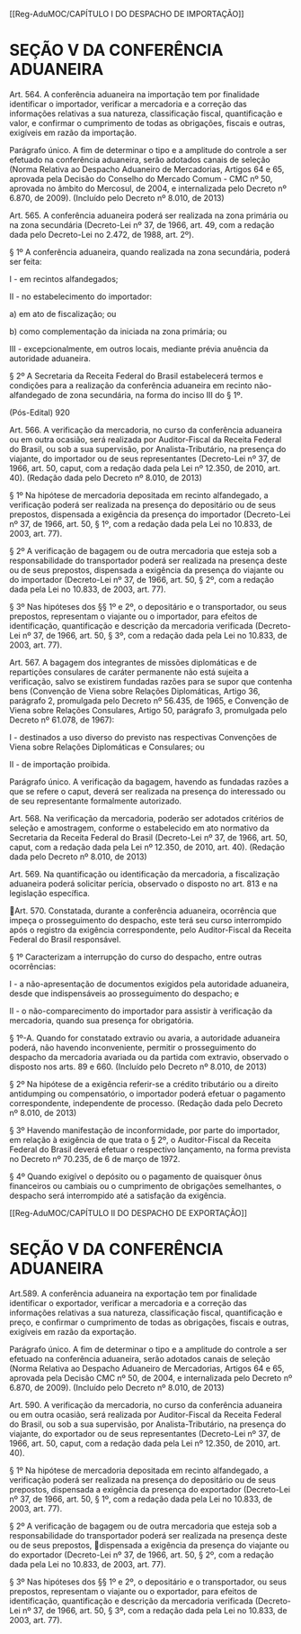[[Reg-AduMOC/CAPÍTULO I DO DESPACHO DE IMPORTAÇÃO]]

# SEÇÃO V DA CONFERÊNCIA ADUANEIRA

Art. 564. A conferência aduaneira na importação tem por
finalidade identificar o importador, verificar a mercadoria e
a correção das informações relativas a sua natureza,
classificação fiscal, quantificação e valor, e confirmar o
cumprimento de todas as obrigações, fiscais e outras,
exigíveis em razão da importação.

Parágrafo único. A fim de determinar o tipo e a amplitude do
controle a ser efetuado na conferência aduaneira, serão
adotados canais de seleção (Norma Relativa ao Despacho
Aduaneiro de Mercadorias, Artigos 64 e 65, aprovada pela
Decisão do Conselho do Mercado Comum - CMC nº 50,
aprovada no âmbito do Mercosul, de 2004, e internalizada
pelo Decreto nº 6.870, de 2009). (Incluído pelo Decreto nº
8.010, de 2013)

Art. 565. A conferência aduaneira poderá ser realizada na
zona primária ou na zona secundária (Decreto-Lei nº 37, de
1966, art. 49, com a redação dada pelo Decreto-Lei no 2.472,
de 1988, art. 2º).

§ 1º A conferência aduaneira, quando realizada na zona
secundária, poderá ser feita:

I - em recintos alfandegados;

II - no estabelecimento do importador:

a) em ato de fiscalização; ou

b) como complementação da iniciada na zona primária; ou

III - excepcionalmente, em outros locais, mediante prévia
anuência da autoridade aduaneira.

§ 2º A Secretaria da Receita Federal do Brasil estabelecerá
termos e condições para a realização da conferência
aduaneira em recinto não-alfandegado de zona secundária,
na forma do inciso III do § 1º.

(Pós-Edital)    920

Art. 566. A verificação da mercadoria, no curso da
conferência aduaneira ou em outra ocasião, será realizada
por Auditor-Fiscal da Receita Federal do Brasil, ou sob a sua
supervisão, por Analista-Tributário, na presença do viajante,
do importador ou de seus representantes (Decreto-Lei nº 37,
de 1966, art. 50, caput, com a redação dada pela Lei nº
12.350, de 2010, art. 40). (Redação dada pelo Decreto nº
8.010, de 2013)

§ 1º Na hipótese de mercadoria depositada em recinto
alfandegado, a verificação poderá ser realizada na presença
do depositário ou de seus prepostos, dispensada a exigência
da presença do importador (Decreto-Lei nº 37, de 1966, art.
50, § 1º, com a redação dada pela Lei no 10.833, de 2003,
art. 77).

§ 2º A verificação de bagagem ou de outra mercadoria que
esteja sob a responsabilidade do transportador poderá ser
realizada na presença deste ou de seus prepostos,
dispensada a exigência da presença do viajante ou do
importador (Decreto-Lei nº 37, de 1966, art. 50, § 2º, com a
redação dada pela Lei no 10.833, de 2003, art. 77).

§ 3º Nas hipóteses dos §§ 1º e 2º, o depositário e o
transportador, ou seus prepostos, representam o viajante ou
o importador, para efeitos de identificação, quantificação e
descrição da mercadoria verificada (Decreto-Lei nº 37, de
1966, art. 50, § 3º, com a redação dada pela Lei no 10.833,
de 2003, art. 77).

Art. 567. A bagagem dos integrantes de missões diplomáticas
e de repartições consulares de caráter permanente não está
sujeita a verificação, salvo se existirem fundadas razões para
se supor que contenha bens (Convenção de Viena sobre
Relações Diplomáticas, Artigo 36, parágrafo 2, promulgada
pelo Decreto nº 56.435, de 1965, e Convenção de Viena
sobre Relações Consulares, Artigo 50, parágrafo 3,
promulgada pelo Decreto nº 61.078, de 1967):

I - destinados a uso diverso do previsto nas respectivas
Convenções de Viena sobre Relações Diplomáticas e
Consulares; ou

II - de importação proibida.

Parágrafo único. A verificação da bagagem, havendo as
fundadas razões a que se refere o caput, deverá ser realizada
na presença do interessado ou de seu representante
formalmente autorizado.

Art. 568. Na verificação da mercadoria, poderão ser
adotados critérios de seleção e amostragem, conforme o
estabelecido em ato normativo da Secretaria da Receita
Federal do Brasil (Decreto-Lei nº 37, de 1966, art. 50, caput,
com a redação dada pela Lei nº 12.350, de 2010, art. 40).
(Redação dada pelo Decreto nº 8.010, de 2013)

Art. 569. Na quantificação ou identificação da mercadoria, a
fiscalização aduaneira poderá solicitar perícia, observado o
disposto no art. 813 e na legislação específica.

Art. 570. Constatada, durante a conferência aduaneira,
ocorrência que impeça o prosseguimento do despacho, este
terá seu curso interrompido após o registro da exigência
correspondente, pelo Auditor-Fiscal da Receita Federal do
Brasil responsável.

§ 1º Caracterizam a interrupção do curso do despacho, entre
outras ocorrências:

I - a não-apresentação de documentos exigidos pela
autoridade aduaneira, desde que indispensáveis ao
prosseguimento do despacho; e

II - o não-comparecimento do importador para assistir à
verificação da mercadoria, quando sua presença for
obrigatória.

§ 1º-A. Quando for constatado extravio ou avaria, a
autoridade aduaneira poderá, não havendo inconveniente,
permitir o prosseguimento do despacho da mercadoria
avariada ou da partida com extravio, observado o disposto
nos arts. 89 e 660. (Incluído pelo Decreto nº 8.010, de 2013)

§ 2º Na hipótese de a exigência referir-se a crédito tributário
ou a direito antidumping ou compensatório, o importador
poderá efetuar o pagamento correspondente, independente
de processo. (Redação dada pelo Decreto nº 8.010, de 2013)

§ 3º Havendo manifestação de inconformidade, por parte do
importador, em relação à exigência de que trata o § 2º, o
Auditor-Fiscal da Receita Federal do Brasil deverá efetuar o
respectivo lançamento, na forma prevista no Decreto nº
70.235, de 6 de março de 1972.

§ 4º Quando exigível o depósito ou o pagamento de
quaisquer ônus financeiros ou cambiais ou o cumprimento
de obrigações semelhantes, o despacho será interrompido
até a satisfação da exigência.[[Reg-AduMOC/CAPÍTULO II DO DESPACHO DE EXPORTAÇÃO]]

# SEÇÃO V DA CONFERÊNCIA ADUANEIRA

Art.589. A conferência aduaneira na exportação tem por
finalidade identificar o exportador, verificar a mercadoria e
a correção das informações relativas a sua natureza,
classificação fiscal, quantificação e preço, e confirmar o
cumprimento de todas as obrigações, fiscais e outras,
exigíveis em razão da exportação.

Parágrafo único. A fim de determinar o tipo e a amplitude do
controle a ser efetuado na conferência aduaneira, serão
adotados canais de seleção (Norma Relativa ao Despacho
Aduaneiro de Mercadorias, Artigos 64 e 65, aprovada pela
Decisão CMC nº 50, de 2004, e internalizada pelo Decreto nº
6.870, de 2009). (Incluído pelo Decreto nº 8.010, de 2013)

Art. 590. A verificação da mercadoria, no curso da
conferência aduaneira ou em outra ocasião, será realizada
por Auditor-Fiscal da Receita Federal do Brasil, ou sob a sua
supervisão, por Analista-Tributário, na presença do viajante,
do exportador ou de seus representantes (Decreto-Lei nº 37,
de 1966, art. 50, caput, com a redação dada pela Lei nº
12.350, de 2010, art. 40).

§ 1º Na hipótese de mercadoria depositada em recinto
alfandegado, a verificação poderá ser realizada na presença
do depositário ou de seus prepostos, dispensada a exigência
da presença do exportador (Decreto-Lei nº 37, de 1966, art.
50, § 1º, com a redação dada pela Lei no 10.833, de 2003,
art. 77).

§ 2º A verificação de bagagem ou de outra mercadoria que
esteja sob a responsabilidade do transportador poderá ser
realizada na presença deste ou de seus prepostos,
dispensada a exigência da presença do viajante ou do
exportador (Decreto-Lei nº 37, de 1966, art. 50, § 2º, com a
redação dada pela Lei no 10.833, de 2003, art. 77).

§ 3º Nas hipóteses dos §§ 1º e 2º, o depositário e o
transportador, ou seus prepostos, representam o viajante ou
o exportador, para efeitos de identificação, quantificação e
descrição da mercadoria verificada (Decreto-Lei nº 37, de
1966, art. 50, § 3º, com a redação dada pela Lei no 10.833,
de 2003, art. 77).